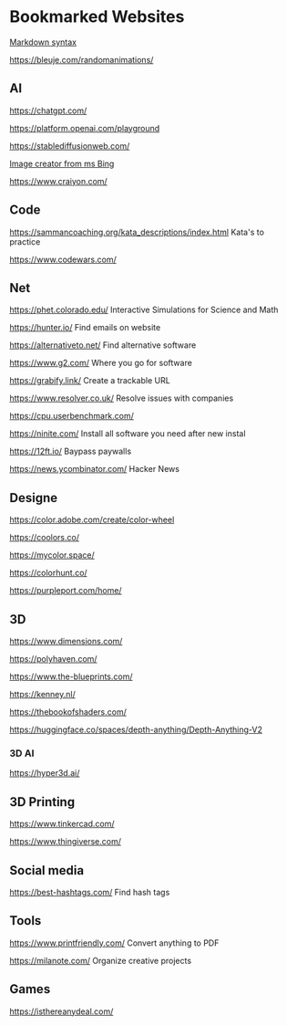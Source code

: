 # Bookmarked Websites

[Markdown syntax](https://docs.github.com/en/get-started/writing-on-github/getting-started-with-writing-and-formatting-on-github/basic-writing-and-formatting-syntax)

https://bleuje.com/randomanimations/


## AI

https://chatgpt.com/

https://platform.openai.com/playground

https://stablediffusionweb.com/

[Image creator from ms Bing](https://www.bing.com/images/create?FORM=GENILP)

https://www.craiyon.com/

## Code

https://sammancoaching.org/kata_descriptions/index.html
Kata's to practice

https://www.codewars.com/

## Net

https://phet.colorado.edu/
Interactive Simulations for Science and Math

https://hunter.io/
Find emails on website

https://alternativeto.net/
Find alternative software 

https://www.g2.com/
Where you go for software

https://grabify.link/
Create a trackable URL

https://www.resolver.co.uk/
Resolve issues with companies

https://cpu.userbenchmark.com/

https://ninite.com/
Install all software you need after new instal

https://12ft.io/
Baypass paywalls 

https://news.ycombinator.com/
Hacker News

## Designe

https://color.adobe.com/create/color-wheel

https://coolors.co/

https://mycolor.space/

https://colorhunt.co/

https://purpleport.com/home/


## 3D

https://www.dimensions.com/

https://polyhaven.com/

https://www.the-blueprints.com/

https://kenney.nl/

https://thebookofshaders.com/

https://huggingface.co/spaces/depth-anything/Depth-Anything-V2

### 3D AI

https://hyper3d.ai/

## 3D Printing

https://www.tinkercad.com/

https://www.thingiverse.com/


## Social media

https://best-hashtags.com/
Find hash tags

## Tools

https://www.printfriendly.com/
Convert anything to PDF

https://milanote.com/
Organize creative projects

## Games

https://isthereanydeal.com/


